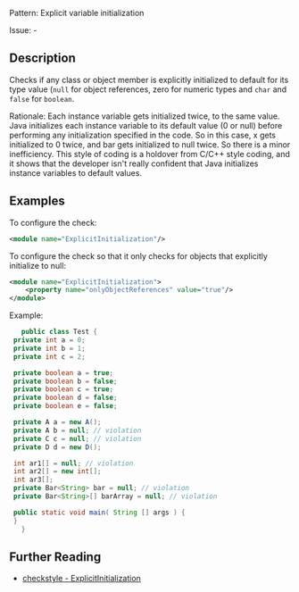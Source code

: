 Pattern: Explicit variable initialization

Issue: -

## Description

Checks if any class or object member is explicitly initialized to default for its type value (`null` for object references, zero for numeric types and `char` and `false` for `boolean`. 

Rationale: Each instance variable gets initialized twice, to the same value. Java initializes each instance variable to its default value (0 or null) before performing any initialization specified in the code. So in this case, x gets initialized to 0 twice, and bar gets initialized to null twice. So there is a minor inefficiency. This style of coding is a holdover from C/C++ style coding, and it shows that the developer isn't really confident that Java initializes instance variables to default values. 

## Examples

To configure the check: 


```xml
<module name="ExplicitInitialization"/>
```
        

To configure the check so that it only checks for objects that explicitly initialize to null: 


```xml
<module name="ExplicitInitialization">
    <property name="onlyObjectReferences" value="true"/>
</module>
```
        

Example:


```java
   public class Test {
 private int a = 0;
 private int b = 1;
 private int c = 2;
```

```java
 private boolean a = true;
 private boolean b = false;
 private boolean c = true;
 private boolean d = false;
 private boolean e = false;
```

```java
 private A a = new A();
 private A b = null; // violation
 private C c = null; // violation
 private D d = new D();
```

```java
 int ar1[] = null; // violation
 int ar2[] = new int[];
 int ar3[];
 private Bar<String> bar = null; // violation
 private Bar<String>[] barArray = null; // violation
```

```java
 public static void main( String [] args ) {
 }
   }
```

## Further Reading

* [checkstyle - ExplicitInitialization](http://checkstyle.sourceforge.net/config_coding.html#ExplicitInitialization)
